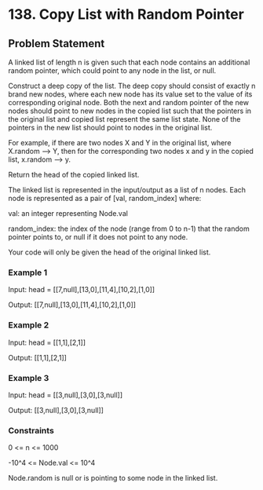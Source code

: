 # 138. Copy List with Random Pointer

## Problem Statement

A linked list of length n is given such that each node contains an additional random pointer, which could point to any node in the list, or null.

Construct a deep copy of the list. The deep copy should consist of exactly n brand new nodes, where each new node has its value set to the value of its corresponding original node. Both the next and random pointer of the new nodes should point to new nodes in the copied list such that the pointers in the original list and copied list represent the same list state. None of the pointers in the new list should point to nodes in the original list.

For example, if there are two nodes X and Y in the original list, where X.random --> Y, then for the corresponding two nodes x and y in the copied list, x.random --> y.

Return the head of the copied linked list.

The linked list is represented in the input/output as a list of n nodes. Each node is represented as a pair of [val, random_index] where:

val: an integer representing Node.val

random_index: the index of the node (range from 0 to n-1) that the random pointer points to, or null if it does not point to any node.

Your code will only be given the head of the original linked list.

### Example 1

[](./example1.png)

Input: head = [[7,null],[13,0],[11,4],[10,2],[1,0]]

Output: [[7,null],[13,0],[11,4],[10,2],[1,0]]

### Example 2

[](./example2.png)

Input: head = [[1,1],[2,1]]

Output: [[1,1],[2,1]]

### Example 3

[](./example3.png)

Input: head = [[3,null],[3,0],[3,null]]

Output: [[3,null],[3,0],[3,null]]

### Constraints

0 <= n <= 1000

-10^4 <= Node.val <= 10^4

Node.random is null or is pointing to some node in the linked list.

